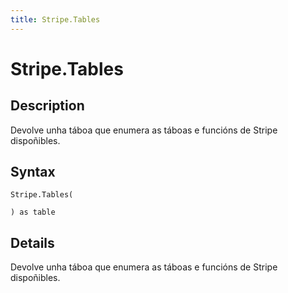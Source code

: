 ```yaml
---
title: Stripe.Tables
---
```


# Stripe.Tables


## Description

Devolve unha táboa que enumera as táboas e funcións de Stripe dispoñibles.


## Syntax

```powerquery
Stripe.Tables(

) as table
```


## Details

Devolve unha táboa que enumera as táboas e funcións de Stripe dispoñibles.


